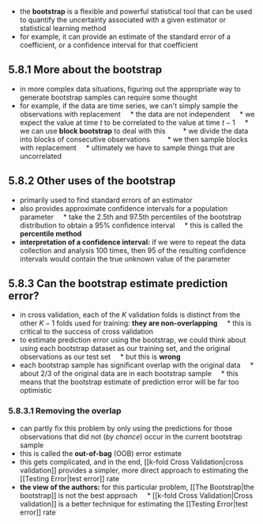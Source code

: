 
* the **bootstrap** is a flexible and powerful statistical tool that can be used to quantify the uncertainty associated with a given estimator or statistical learning method
* for example, it can provide an estimate of the standard error of a coefficient, or a confidence interval for that coefficient

## 5.8.1 More about the bootstrap
* in more complex data situations, figuring out the appropriate way to generate bootstrap samples can require some thought
* for example, if the data are time series, we can't simply sample the observations with replacement
    * the data are not independent
    * we expect the value at time $t$ to be correlated to the value at time $t-1$
    * we can use **block bootstrap** to deal with this
        * we divide the data into blocks of consecutive observations
        * we then sample blocks with replacement
    * ultimately we have to sample things that are uncorrelated

## 5.8.2 Other uses of the bootstrap
* primarily used to find standard errors of an estimator
* also provides approximate confidence intervals for a population parameter
    * take the 2.5th and 97.5th percentiles of the bootstrap distribution to obtain a 95% confidence interval
    * this is called the **percentile method**
* **interpretation of a confidence interval:** if we were to repeat the data collection and analysis 100 times, then 95 of the resulting confidence intervals would contain the true unknown value of the parameter

## 5.8.3 Can the bootstrap estimate prediction error?
* in cross validation, each of the $K$ validation folds is distinct from the other $K-1$ folds used for training: **they are non-overlapping**
    * this is critical to the success of cross validation
* to estimate prediction error using the bootstrap, we could think about using each bootstrap dataset as our training set, and the original observations as our test set
    * but this is **wrong**
* each bootstrap sample has significant overlap with the original data
    * about 2/3 of the original data are in each bootstrap sample
    * this means that the bootstrap estimate of prediction error will be far too optimistic

### 5.8.3.1 Removing the overlap
* can partly fix this problem by only using the predictions for those observations that did not (*by chance*) occur in the current bootstrap sample
* this is called the **out-of-bag** (OOB) error estimate
* this gets complicated, and in the end, [[k-fold Cross Validation|cross validation]] provides a simpler, more direct approach to estimating the [[Testing Error|test error]] rate
* **the view of the authors:** for this particular problem, [[The Bootstrap|the bootstrap]] is not the best approach
    * [[k-fold Cross Validation|Cross validation]] is a better technique for estimating the [[Testing Error|test error]] rate